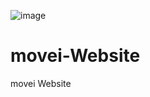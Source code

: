![image](https://github.com/Reza-Moha/movei-Website/assets/103921015/b763e137-07f2-4709-b4a3-1ddd5522f726)

# movei-Website
movei Website
